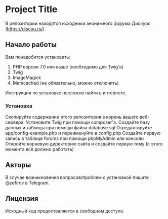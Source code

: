 # Project Title

В репозитории находятся исходники анонимного форума Дискурс (https://discou.rs/).

## Начало работы

Вам понадобится установить:
1) PHP версии 7.0 или выше (необходимо для Twig'a)
2) Twig
3) ImageMagick
4) Memcached (не обязательно, можно отключить)

Инструкции по установке несложно найти в интернете.

### Установка

Скопируйте содержание этого репозитория в корень вашего веб-сервера.
Установите Twig при помощи composer'а.
Создайте базу данных и таблицы при помощи файла database.sql
Отредактируйте app/config-example.php и переименуйте в config.php
Создайте первую запись в таблице forums при помощи phpMyAdmin или консоли
Откройте корневую директорию сайта и создайте первую тему (с этого момента всё должно работать)

## Авторы

В случае возникновения вопросов/проблем с установкой пишите @zefirov в Telegram.

## Лицензия

Исходный код предоставляется в свободном доступе.